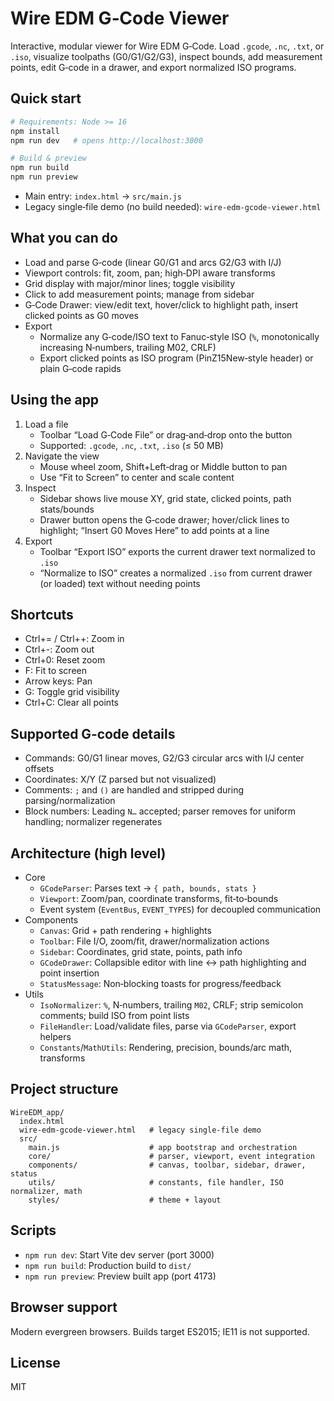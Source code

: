 # Wire EDM G‑Code Viewer

Interactive, modular viewer for Wire EDM G‑Code. Load `.gcode`, `.nc`, `.txt`, or `.iso`, visualize toolpaths (G0/G1/G2/G3), inspect bounds, add measurement points, edit G‑code in a drawer, and export normalized ISO programs.

## Quick start

```bash
# Requirements: Node >= 16
npm install
npm run dev   # opens http://localhost:3000

# Build & preview
npm run build
npm run preview
```

- Main entry: `index.html` → `src/main.js`
- Legacy single‑file demo (no build needed): `wire-edm-gcode-viewer.html`

## What you can do

- Load and parse G‑code (linear G0/G1 and arcs G2/G3 with I/J)
- Viewport controls: fit, zoom, pan; high‑DPI aware transforms
- Grid display with major/minor lines; toggle visibility
- Click to add measurement points; manage from sidebar
- G‑Code Drawer: view/edit text, hover/click to highlight path, insert clicked points as G0 moves
- Export
  - Normalize any G‑code/ISO text to Fanuc‑style ISO (`%`, monotonically increasing N‑numbers, trailing M02, CRLF)
  - Export clicked points as ISO program (PinZ15New‑style header) or plain G‑code rapids

## Using the app

1. Load a file
   - Toolbar “Load G‑Code File” or drag‑and‑drop onto the button
   - Supported: `.gcode`, `.nc`, `.txt`, `.iso` (≤ 50 MB)
2. Navigate the view
   - Mouse wheel zoom, Shift+Left‑drag or Middle button to pan
   - Use “Fit to Screen” to center and scale content
3. Inspect
   - Sidebar shows live mouse XY, grid state, clicked points, path stats/bounds
   - Drawer button opens the G‑code drawer; hover/click lines to highlight; “Insert G0 Moves Here” to add points at a line
4. Export
   - Toolbar “Export ISO” exports the current drawer text normalized to `.iso`
   - “Normalize to ISO” creates a normalized `.iso` from current drawer (or loaded) text without needing points

## Shortcuts

- Ctrl+= / Ctrl++: Zoom in
- Ctrl+-: Zoom out
- Ctrl+0: Reset zoom
- F: Fit to screen
- Arrow keys: Pan
- G: Toggle grid visibility
- Ctrl+C: Clear all points

## Supported G‑code details

- Commands: G0/G1 linear moves, G2/G3 circular arcs with I/J center offsets
- Coordinates: X/Y (Z parsed but not visualized)
- Comments: `;` and `()` are handled and stripped during parsing/normalization
- Block numbers: Leading `N…` accepted; parser removes for uniform handling; normalizer regenerates

## Architecture (high level)

- Core
  - `GCodeParser`: Parses text → `{ path, bounds, stats }`
  - `Viewport`: Zoom/pan, coordinate transforms, fit‑to‑bounds
  - Event system (`EventBus`, `EVENT_TYPES`) for decoupled communication
- Components
  - `Canvas`: Grid + path rendering + highlights
  - `Toolbar`: File I/O, zoom/fit, drawer/normalization actions
  - `Sidebar`: Coordinates, grid state, points, path info
  - `GCodeDrawer`: Collapsible editor with line ↔ path highlighting and point insertion
  - `StatusMessage`: Non‑blocking toasts for progress/feedback
- Utils
  - `IsoNormalizer`: `%`, N‑numbers, trailing `M02`, CRLF; strip semicolon comments; build ISO from point lists
  - `FileHandler`: Load/validate files, parse via `GCodeParser`, export helpers
  - `Constants`/`MathUtils`: Rendering, precision, bounds/arc math, transforms

## Project structure

```
WireEDM_app/
  index.html
  wire-edm-gcode-viewer.html   # legacy single-file demo
  src/
    main.js                    # app bootstrap and orchestration
    core/                      # parser, viewport, event integration
    components/                # canvas, toolbar, sidebar, drawer, status
    utils/                     # constants, file handler, ISO normalizer, math
    styles/                    # theme + layout
```

## Scripts

- `npm run dev`: Start Vite dev server (port 3000)
- `npm run build`: Production build to `dist/`
- `npm run preview`: Preview built app (port 4173)

## Browser support

Modern evergreen browsers. Builds target ES2015; IE11 is not supported.

## License

MIT